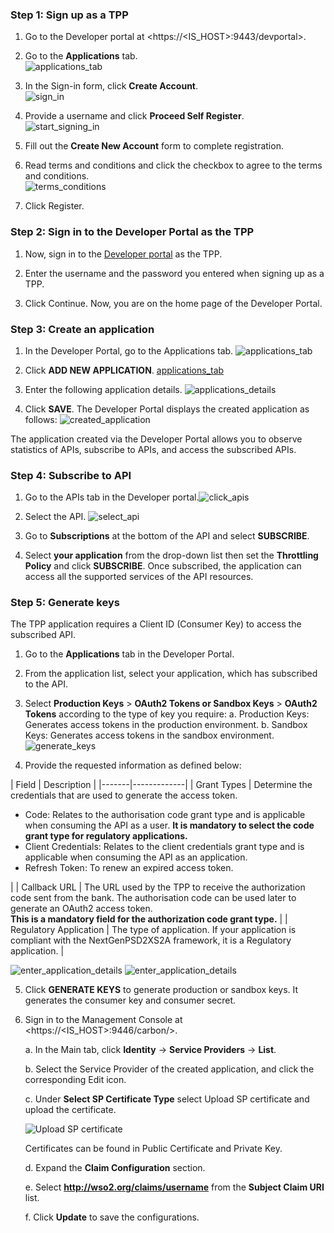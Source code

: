 ### Step 1: Sign up as a TPP

1. Go to the Developer portal at <https://<IS_HOST>:9443/devportal>.

2. Go to the **Applications** tab. <br/> ![applications_tab](../assets/img/learn/mcr/applications-tab.png)

3. In the Sign-in form, click **Create Account**. <br/> ![sign_in](../assets/img/learn/mcr/sign-in-form.png)

4. Provide a username and click **Proceed Self Register**. <br/> ![start_signing_in](../assets/img/learn/mcr/start-signing-up.png) <br/>

5. Fill out the **Create New Account** form to complete registration.

6. Read terms and conditions and click the checkbox to agree to the terms and conditions. <br/>![terms_conditions](../assets/img/learn/mcr/read-the-policies.png)

7. Click Register.

### Step 2: Sign in to the Developer Portal as the TPP

1. Now, sign in to the [Developer portal](https://localhost:9443/devportal) as the TPP.

2. Enter the username and the password you entered when signing up as a TPP.

3. Click Continue. Now, you are on the home page of the Developer Portal.

### Step 3: Create an application

1. In the Developer Portal, go to the Applications tab. ![applications_tab](../assets/img/learn/mcr/applications-tab.png)

2. Click **ADD NEW APPLICATION**. [applications_tab](../assets/img/learn/mcr/create-new-application.png)  

3. Enter the following application details.  ![applications_details](../assets/img/learn/mcr/enter-application-details.png)

4. Click **SAVE**. The Developer Portal displays the created application as follows: ![created_application](../assets/img/learn/mcr/created-application.png)

 
The application created via the Developer Portal allows you to observe statistics of APIs, subscribe to APIs, and access the subscribed APIs.

### Step 4: Subscribe to API

1. Go to the APIs tab in the Developer portal.![click_apis](../assets/img/learn/mcr/click-apis.png)

2. Select the API. ![select_api](../assets/img/learn/mcr/select-api.png)

3. Go to **Subscriptions** at the bottom of the API and select **SUBSCRIBE**.

4. Select **your application** from the drop-down list then set the **Throttling Policy** and click **SUBSCRIBE**. Once subscribed, the application can access all the supported services of the API resources.

### Step 5: Generate keys

The TPP application requires a Client ID (Consumer Key) to access the subscribed API.

1. Go to the **Applications** tab in the Developer Portal.

2. From the application list, select your application, which has subscribed to the API.

3. Select **Production Keys** > **OAuth2 Tokens or Sandbox Keys** > **OAuth2 Tokens** according to the type of key you require:
    a. Production Keys: Generates access tokens in the production environment.
    b. Sandbox Keys: Generates access tokens in the sandbox environment. 
     ![generate_keys](../assets/img/learn/mcr/generate-keys.png)

4. Provide the requested information as defined below:

 | Field | Description |
       |-------|-------------|
       | Grant Types | Determine the credentials that are used to generate the access token. <ul> <li> Code: Relates to the authorisation code grant type and is applicable when consuming the API as a user. **It is mandatory to select the code grant type for regulatory applications.** </li> <li> Client Credentials: Relates to the client credentials grant type and is applicable when consuming the API as an application. </li> <li> Refresh Token: To renew an expired access token. </li> </ul> |
       | Callback URL | The URL used by the TPP to receive the authorization code sent from the bank. The authorisation code can be used later to generate an OAuth2 access token. <br/> **This is a mandatory field for the authorization code grant type.** |
       | Regulatory Application | The type of application. If your application is compliant with the NextGenPSD2XS2A framework, it is a Regulatory application. |

![enter_application_details](../assets/img/learn/mcr/enter-application-details-1.png)
![enter_application_details](../assets/img/learn/mcr/enter-application-details-2.png)

5. Click **GENERATE KEYS** to generate production or sandbox keys. It generates the consumer key and consumer secret.

6. Sign in to the Management Console at <https://<IS_HOST>:9446/carbon/>.

    a. In the Main tab, click **Identity** -> **Service Providers** -> **List**.

    b. Select the Service Provider of the created application, and click the corresponding Edit icon.

    c. Under **Select SP Certificate Type** select Upload SP certificate and upload the certificate.
    
    ![Upload SP certificate](../assets/img/learn/mcr/upload-sp-certificate.png)

    Certificates can be found in Public Certificate and Private Key.

    d. Expand the **Claim Configuration** section.

    e. Select **http://wso2.org/claims/username** from the **Subject Claim URI** list.

    f. Click **Update** to save the configurations.


